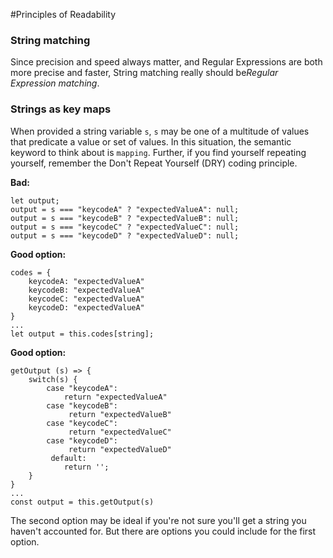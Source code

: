 #Principles of Readability
### String matching
Since precision and speed always matter, and Regular Expressions are both more precise and faster,
String matching really should be*Regular Expression matching*.

### Strings as key maps

When provided a string variable `s`, `s` may be one of a multitude of values that predicate a value or set of values.
In this situation, the semantic keyword to think about is `mapping`. Further, if you find yourself repeating yourself, remember
the Don't Repeat Yourself (DRY) coding principle.

**Bad:**
```
let output;
output = s === "keycodeA" ? "expectedValueA": null;
output = s === "keycodeB" ? "expectedValueB": null;
output = s === "keycodeC" ? "expectedValueC": null;
output = s === "keycodeD" ? "expectedValueD": null;  

```

**Good option:**

```
codes = {
    keycodeA: "expectedValueA"
    keycodeB: "expectedValueA"
    keycodeC: "expectedValueA"
    keycodeD: "expectedValueA"
}
...
let output = this.codes[string];

```

**Good option:**

```
getOutput (s) => {
    switch(s) {
        case "keycodeA": 
            return "expectedValueA"
        case "keycodeB": 
             return "expectedValueB"
        case "keycodeC": 
             return "expectedValueC"
        case "keycodeD": 
             return "expectedValueD"
         default:
            return '';
    }
}
...
const output = this.getOutput(s)

```

The second option may be ideal if you're not sure you'll get a string you haven't accounted for. But
there are options you could include for the first option.

